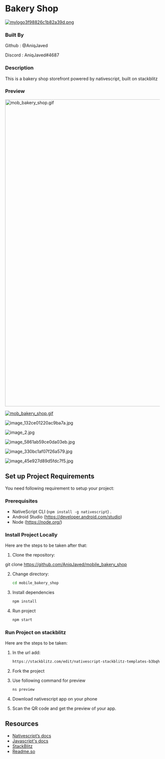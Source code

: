 # Bakery Shop

[![mylogo3f98826c1b82a39d.png](https://s4.gifyu.com/images/mylogo3f98826c1b82a39d.png)](https://gifyu.com/image/S9NkS)

### Built By

Github : @AniqJaved 

Discord : AniqJaved#4687

### Description

This is a bakery shop storefront powered by nativescript, built on stackblitz

### Preview
<img src="./mob_bakery_shop.gif" alt="mob_bakery_shop.gif" width="1000" />

[![mob_bakery_shop.gif](https://s7.gifyu.com/images/bakeryshop.gif)](https://gifyu.com/image/S9Nkf)

![image_132ce01220ac9ba7a.jpg](https://s1.gifyu.com/images/image_132ce01220ac9ba7a.jpg)

![image_2.jpg](https://s1.gifyu.com/images/image_2.jpg)

![image_5861ab59ce0da03eb.jpg](https://s4.gifyu.com/images/image_5861ab59ce0da03eb.jpg)

![image_330bc1af07f26a579.jpg](https://s4.gifyu.com/images/image_330bc1af07f26a579.jpg)

![image_45e927d89d5fdc7f5.jpg](https://s1.gifyu.com/images/image_45e927d89d5fdc7f5.jpg)


## Set up Project Requirements

You need following requirement to setup your project:

### Prerequisites

- NativeScript CLI (```npm install -g nativescript```) .
- Android Studio (https://developer.android.com/studio)
- Node (https://node.org/)

### Install Project Locally

Here are the steps to be taken after that:


1. Clone the repository:

git clone https://github.com/AniqJaved/mobile_bakery_shop


2. Change directory:
    ```bash
    cd mobile_bakery_shop
    ```
3. Install dependencies
    ```bash
    npm install
    ```

4. Run project
    ```bash
    npm start
    ```

### Run Project on stackblitz

Here are the steps to be taken:


1. In the url add:
    
    ```bash
    https://stackblitz.com/edit/nativescript-stackblitz-templates-b3bqhg?file=package.json
    ```

2. Fork the project
    
3. Use following command for preview
    ```bash
    ns preview
    ```

4. Download nativescript app on your phone
    
5. Scan the QR code and get the preview of your app.


## Resources


- [Nativescript’s docs](https://docs.nativescript.org/)
- [Javascript's docs](https://developer.mozilla.org/en-US/docs/Web/JavaScript)
- [StackBlitz](https://stackblitz.com/)
- [Readme.so](https://readme.so/editor)

